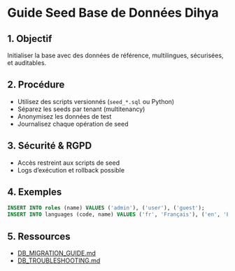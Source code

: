 # Guide Seed Base de Données Dihya

## 1. Objectif
Initialiser la base avec des données de référence, multilingues, sécurisées, et auditables.

## 2. Procédure
- Utilisez des scripts versionnés (`seed_*.sql` ou Python)
- Séparez les seeds par tenant (multitenancy)
- Anonymisez les données de test
- Journalisez chaque opération de seed

## 3. Sécurité & RGPD
- Accès restreint aux scripts de seed
- Logs d’exécution et rollback possible

## 4. Exemples
```sql
INSERT INTO roles (name) VALUES ('admin'), ('user'), ('guest');
INSERT INTO languages (code, name) VALUES ('fr', 'Français'), ('en', 'English'), ('ar', 'العربية');
```

## 5. Ressources
- [DB_MIGRATION_GUIDE.md](./DB_MIGRATION_GUIDE.md)
- [DB_TROUBLESHOOTING.md](./DB_TROUBLESHOOTING.md)
